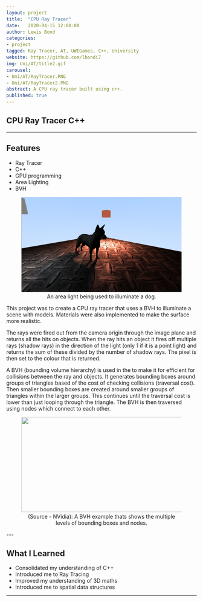```yaml
---
layout: project
title:  "CPU Ray Tracer"
date:   2020-04-15 12:00:00
author: Lewis Bond
categories: 
- project
tagged: Ray Tracer, AT, UWEGames, C++, University
website: https://github.com/lbondi7
img: Uni/AT/title2.gif
carousel:
- Uni/AT/RayTracer.PNG
- Uni/AT/RayTracer2.PNG
abstract: A CPU ray tracer built using c++.
published: true
---
```


## CPU Ray Tracer C++

---

## Features

- Ray Tracer
- C++
- GPU programming
- Area Lighting
- BVH

<center>
<figure>
    <a href="/assets/img/project/Uni/AT/RayTracer3.PNG"><img src="/assets/img/project/Uni/AT/RayTracer3.PNG" width="448" height="252"></a>
    <figcaption>An area light being used to illuminate a dog.</figcaption>
</figure>
</center>

This project was to create a CPU ray tracer that uses a BVH to illuminate a scene with models. Materials were also implemented to make the surface more realistic. 

The rays were fired out from the camera origin through the image plane and returns all the hits on objects. When the ray hits an object it fires off multiple rays (shadow rays) in the direction of the light (only 1 if it is a point light) and returns the sum of these divided by the number of shadow rays. The pixel is then set to the colour that is returned.

A BVH (bounding volume hierarchy) is used in the to make it for efficient for collisions between the ray and objects. It generates bounding boxes around groups of triangles based of the cost of checking collisions (traversal cost). Then smaller bounding boxes are created around smaller groups of triangles within the larger groups. This continues until the traversal cost is lower than just looping through the triangle. The BVH is then traversed using nodes which connect to each other.

<center>
<figure>
    <a href="https://www.google.com/imgres?imgurl=https%3A%2F%2Fdeveloper-blogs.nvidia.com%2Fwp-content%2Fuploads%2F2012%2F11%2Ffig03-bvh.png&imgrefurl=https%3A%2F%2Fdeveloper.nvidia.com%2Fblog%2Fthinking-parallel-part-ii-tree-traversal-gpu%2F&tbnid=fMWR3BvZCzL88M&vet=12ahUKEwi4xYn5s5ftAhVy8eAKHV2ICeQQMygBegUIARCZAQ..i&docid=S5WkmikpLZzquM&w=609&h=263&q=bvh%20example&client=firefox-b-d&ved=2ahUKEwi4xYn5s5ftAhVy8eAKHV2ICeQQMygBegUIARCZAQ"><img src="https://www.google.com/imgres?imgurl=https%3A%2F%2Fdeveloper-blogs.nvidia.com%2Fwp-content%2Fuploads%2F2012%2F11%2Ffig03-bvh.png&imgrefurl=https%3A%2F%2Fdeveloper.nvidia.com%2Fblog%2Fthinking-parallel-part-ii-tree-traversal-gpu%2F&tbnid=fMWR3BvZCzL88M&vet=12ahUKEwi4xYn5s5ftAhVy8eAKHV2ICeQQMygBegUIARCZAQ..i&docid=S5WkmikpLZzquM&w=609&h=263&q=bvh%20example&client=firefox-b-d&ved=2ahUKEwi4xYn5s5ftAhVy8eAKHV2ICeQQMygBegUIARCZAQ" width="448" height="252"></a>
    <figcaption>(Source - NVidia): A BVH example thats shows the multiple levels of bounding boxes and nodes.</figcaption>
</figure>
</center>
---

## What I Learned

 - Consolidated my understanding of C++
 - Introduced me to Ray Tracing
 - Improved my understanding of 3D maths
 - Introduced me to spatial data structures
 
---
